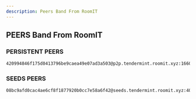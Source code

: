 ```yaml
---
description: Peers Band From RoomIT
---
```



## PEERS Band From RoomIT


### PERSISTENT PEERS
```bash
420994846f175d0413796be9caea49e07ad3a503@p2p.tendermint.roomit.xyz:16600
```

### SEEDS PEERS
```bash
08bc9afd0cac4ae6cf8f1877920b0cc7e58a6f42@seeds.tendermint.roomit.xyz:40000
```